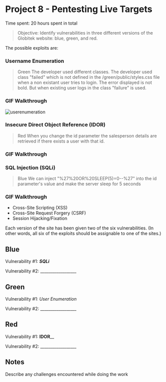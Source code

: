 # Project 8 - Pentesting Live Targets

Time spent: 20 hours spent in total

> Objective: Identify vulnerabilities in three different versions of the Globitek website: blue, green, and red.

The possible exploits are:
### Username Enumeration 
> Green
The developer used different classes. The developer used class "failed" which is not defined in the /green/public/styles.css file when a non existant user tries to login. The error displayed is not bold. But when existing user logs in the class "failure" is used.
### GIF Walkthrough  
![userenumeration](https://user-images.githubusercontent.com/34077891/58156790-cb6f0780-7c2b-11e9-90a7-3439481e89c6.gif)
 
### Insecure Direct Object Reference (IDOR)
> Red
When you change the id parameter the salesperson details are retrieved if there exists a user with that id. 
### GIF Walkthrough

### SQL Injection (SQLi)
> Blue
We can inject "%27%20OR%20SLEEP(5)=0--%27" into the id parameter's value and make the server sleep for 5 seconds
### GIF Walkthrough

* Cross-Site Scripting (XSS)
* Cross-Site Request Forgery (CSRF)
* Session Hijacking/Fixation

Each version of the site has been given two of the six vulnerabilities. (In other words, all six of the exploits should be assignable to one of the sites.)

## Blue

Vulnerability #1: _______SQLi_______

Vulnerability #2: __________________


## Green

Vulnerability #1: _User Enumeration_

Vulnerability #2: __________________


## Red

Vulnerability #1: ______IDOR________

Vulnerability #2: __________________


## Notes

Describe any challenges encountered while doing the work

